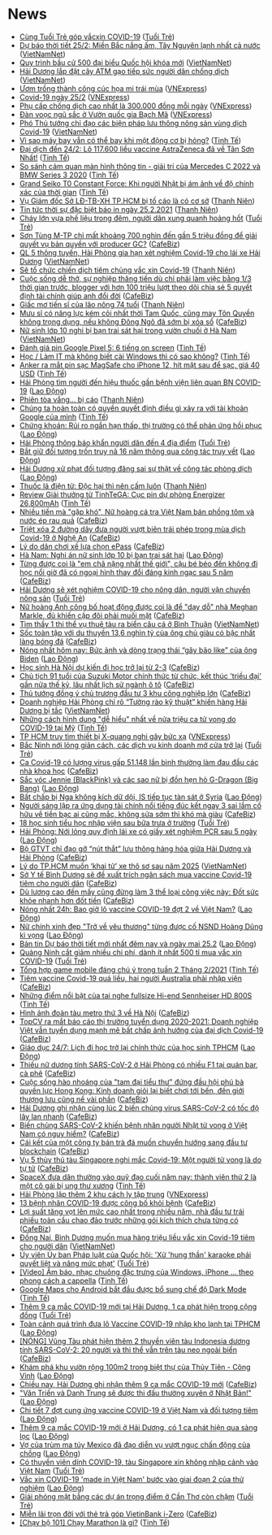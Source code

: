 # News

- [Cùng Tuổi Trẻ góp vắcxin COVID-19](https://tuoitre.vn/cung-tuoi-tre-gop-vacxin-covid-19-20210225000837825.htm) ([Tuổi Trẻ](https://tuoitre.vn))
- [Dự báo thời tiết 25/2: Miền Bắc nắng ấm, Tây Nguyên lạnh nhất cả nước](http://vietnamnet.vn/vn/thoi-su/du-bao-thoi-tiet-25-2-mien-bac-nang-am-tay-nguyen-lanh-nhat-ca-nuoc-715271.html) ([VietNamNet](https://vietnamnet.vn))
- [Quy trình bầu cử 500 đại biểu Quốc hội khóa mới](http://vietnamnet.vn/vn/thoi-su/quoc-hoi/quy-trinh-bau-cu-500-dai-bieu-quoc-hoi-khoa-moi-715268.html) ([VietNamNet](https://vietnamnet.vn))
- [Hải Dương lắp đặt cây ATM gạo tiếp sức người dân chống dịch](http://vietnamnet.vn/vn/thoi-su/hai-duong-lap-dat-cay-atm-gao-tiep-suc-nguoi-dan-chong-dich-715252.html) ([VietNamNet](https://vietnamnet.vn))
- [Ươm trồng thành công cúc họa mi trái mùa](https://vnexpress.net/uom-trong-thanh-cong-cuc-hoa-mi-trai-mua-4239830.html) ([VNExpress](https://vnexpress.net))
- [Covid-19 ngày 25/2](https://vnexpress.net/covid-19-ngay-25-2-4239824.html) ([VNExpress](https://vnexpress.net))
- [Phụ cấp chống dịch cao nhất là 300.000 đồng mỗi ngày](https://vnexpress.net/phu-cap-chong-dich-cao-nhat-la-300-000-dong-moi-ngay-4239738.html) ([VNExpress](https://vnexpress.net))
- [Đàn voọc ngũ sắc ở Vườn quốc gia Bạch Mã](https://vnexpress.net/dan-vooc-ngu-sac-o-vuon-quoc-gia-bach-ma-4239083.html) ([VNExpress](https://vnexpress.net))
- [Phó Thủ tướng chỉ đạo các biện pháp lưu thông nông sản vùng dịch Covid-19](http://vietnamnet.vn/vn/thoi-su/pho-thu-tuong-chi-dao-cac-bien-phap-luu-thong-nong-san-vung-dich-covid-19-715293.html) ([VietNamNet](https://vietnamnet.vn))
- [Vì sao máy bay vẫn có thể bay khi một động cơ bị hỏng?](https://tinhte.vn/thread/vi-sao-may-bay-van-co-the-bay-khi-mot-dong-co-bi-hong.3282270/) ([Tinh Tế](https://tinhte.vn))
- [Đại dịch đến 24/2: Lô 117.600 liều vaccine AstraZeneca đã về Tân Sơn Nhất!](https://tinhte.vn/thread/dai-dich-den-24-2-lo-117-600-lieu-vaccine-astrazeneca-da-ve-tan-son-nhat.3282245/) ([Tinh Tế](https://tinhte.vn))
- [So sánh cảm quan màn hình thông tin - giải trí của Mercedes C 2022 và BMW  Series 3 2020](https://tinhte.vn/thread/so-sanh-cam-quan-man-hinh-thong-tin-giai-tri-cua-mercedes-c-2022-va-bmw-series-3-2020.3281802/) ([Tinh Tế](https://tinhte.vn))
- [Grand Seiko T0 Constant Force: Khi người Nhật bị ám ảnh về độ chính xác của thời gian](https://tinhte.vn/thread/grand-seiko-t0-constant-force-khi-nguoi-nhat-bi-am-anh-ve-do-chinh-xac-cua-thoi-gian.3282278/) ([Tinh Tế](https://tinhte.vn))
- [Vụ Giám đốc Sở LĐ-TB-XH TP.HCM bị tố cáo là có cơ sở](https://thanhnien.vn/thoi-su/vu-giam-doc-so-ld-tb-xh-tphcm-bi-to-cao-la-co-co-so-1345990.html) ([Thanh Niên](https://thanhnien.vn))
- [Tin tức thời sự đặc biệt báo in ngày 25.2.2021](https://thanhnien.vn/thoi-su/tin-tuc-thoi-su-dac-biet-bao-in-ngay-2522021-1346021.html) ([Thanh Niên](https://thanhnien.vn))
- [Cháy lớn vựa phế liệu trong đêm, người dân xung quanh hoảng hốt](https://tuoitre.vn/chay-lon-vua-phe-lieu-trong-dem-nguoi-dan-xung-quanh-hoang-hot-20210224230201686.htm) ([Tuổi Trẻ](https://tuoitre.vn))
- [Sơn Tùng M-TP chỉ mất khoảng 700 nghìn đến gần 5 triệu đồng để giải quyết vụ bản quyền với producer GC?](https://cafebiz.vn/son-tung-m-tp-chi-mat-khoang-700-nghin-den-gan-5-trieu-dong-de-giai-quyet-vu-ban-quyen-voi-producer-gc-20210224231536854.chn) ([CafeBiz](https://cafebiz.vn))
- [QL 5 thông tuyến, Hải Phòng gia hạn xét nghiệm Covid-19 cho lái xe Hải Dương](http://vietnamnet.vn/vn/thoi-su/ql-5-thong-tuyen-hai-phong-gia-han-xet-nghiem-covid-19-cho-lai-xe-hai-duong-715289.html) ([VietNamNet](https://vietnamnet.vn))
- [Sẽ tổ chức chiến dịch tiêm chủng vắc xin Covid-19](https://thanhnien.vn/thoi-su/se-to-chuc-chien-dich-tiem-chung-vac-xin-covid-19-1346000.html) ([Thanh Niên](https://thanhnien.vn))
- [Cuộc sống dễ thở, sự nghiệp thăng tiến dù chỉ phải làm việc bằng 1/3 thời gian trước, blogger với hơn 100 triệu lượt theo dõi chia sẻ 5 quyết định tài chính giúp anh đổi đời](https://cafebiz.vn/cuoc-song-de-tho-su-nghiep-thang-tien-du-chi-phai-lam-viec-bang-1-3-thoi-gian-truoc-blogger-voi-hon-100-trieu-luot-theo-doi-chia-se-5-quyet-dinh-tai-chinh-giup-anh-doi-doi-20210224230025751.chn) ([CafeBiz](https://cafebiz.vn))
- [Giấc mơ tiến sĩ của lão nông 74 tuổi](https://thanhnien.vn/thoi-su/giac-mo-tien-si-cua-lao-nong-74-tuoi-1345891.html) ([Thanh Niên](https://thanhnien.vn))
- [Mưu sĩ có năng lực kém cỏi nhất thời Tam Quốc, cũng may Tôn Quyền không trọng dụng, nếu không Đông Ngô đã sớm bị xóa sổ](https://cafebiz.vn/muu-si-co-nang-luc-kem-coi-nhat-thoi-tam-quoc-cung-may-ton-quyen-khong-trong-dung-neu-khong-dong-ngo-da-som-bi-xoa-so-20210224225753904.chn) ([CafeBiz](https://cafebiz.vn))
- [Nữ sinh lớp 10 nghi bị bạn trai sát hại trong vườn chuối ở Hà Nam](http://vietnamnet.vn/vn/thoi-su/nu-sinh-lop-10-nghi-bi-ban-trai-sat-hai-trong-vuon-chuoi-o-ha-nam-715291.html) ([VietNamNet](https://vietnamnet.vn))
- [Đánh giá pin Google Pixel 5: 6 tiếng on screen](https://tinhte.vn/thread/danh-gia-pin-google-pixel-5-6-tieng-on-screen.3280399/) ([Tinh Tế](https://tinhte.vn))
- [Học / Làm IT mà không biết cài Windows thì có sao không?](https://tinhte.vn/thread/hoc-lam-it-ma-khong-biet-cai-windows-thi-co-sao-khong.3281896/) ([Tinh Tế](https://tinhte.vn))
- [Anker ra mắt pin sạc MagSafe cho iPhone 12, hít mặt sau để sạc, giá 40 USD](https://tinhte.vn/thread/anker-ra-mat-pin-sac-magsafe-cho-iphone-12-hit-mat-sau-de-sac-gia-40-usd.3281836/) ([Tinh Tế](https://tinhte.vn))
- [Hải Phòng tìm người đến hiệu thuốc gần bệnh viện liên quan BN COVID-19](https://laodong.vn/xa-hoi/hai-phong-tim-nguoi-den-hieu-thuoc-gan-benh-vien-lien-quan-bn-covid-19-883354.ldo) ([Lao Động](https://laodong.vn))
- [Phiên tòa vắng... bị cáo](https://thanhnien.vn/blog-phong-vien/phien-toa-vang-bi-cao-1345848.html) ([Thanh Niên](https://thanhnien.vn))
- [Chúng ta hoàn toàn có quyền quyết định điều gì xảy ra với tài khoản Google của mình](https://tinhte.vn/thread/chung-ta-hoan-toan-co-quyen-quyet-dinh-dieu-gi-xay-ra-voi-tai-khoan-google-cua-minh.3282132/) ([Tinh Tế](https://tinhte.vn))
- [Chứng khoán: Rủi ro ngắn hạn thấp, thị trường có thể phản ứng hồi phục](https://laodong.vn/kinh-te/chung-khoan-rui-ro-ngan-han-thap-thi-truong-co-the-phan-ung-hoi-phuc-883351.ldo) ([Lao Động](https://laodong.vn))
- [Hải Phòng thông báo khẩn người dân đến 4 địa điểm](https://tuoitre.vn/hai-phong-thong-bao-khan-nguoi-dan-den-4-dia-diem-20210224214808294.htm) ([Tuổi Trẻ](https://tuoitre.vn))
- [Bắt giữ đối tượng trốn truy nã 16 năm thông qua công tác truy vết](https://laodong.vn/phap-luat/bat-giu-doi-tuong-tron-truy-na-16-nam-thong-qua-cong-tac-truy-vet-883353.ldo) ([Lao Động](https://laodong.vn))
- [Hải Dương xử phạt đối tượng đăng sai sự thật về công tác phòng dịch](https://laodong.vn/phap-luat/hai-duong-xu-phat-doi-tuong-dang-sai-su-that-ve-cong-tac-phong-dich-883352.ldo) ([Lao Động](https://laodong.vn))
- [Thuốc lá điện tử: Độc hại thì nên cấm luôn](https://thanhnien.vn/thoi-su/thuoc-la-dien-tu-doc-hai-thi-nen-cam-luon-1345903.html) ([Thanh Niên](https://thanhnien.vn))
- [Review Giải thưởng từ TinhTeGA: Cục pin dự phòng Energizer 26,800mAh](https://tinhte.vn/thread/review-giai-thuong-tu-tinhtega-cuc-pin-du-phong-energizer-26-800mah.3282343/) ([Tinh Tế](https://tinhte.vn))
- [Nhiều tiền mà "gặp khó", Nữ hoàng cá tra Việt Nam bán phồng tôm và nước ép rau quả](https://cafebiz.vn/nhieu-tien-ma-gap-kho-nu-hoang-ca-tra-viet-nam-ban-phong-tom-va-nuoc-ep-rau-qua-20210224213718327.chn) ([CafeBiz](https://cafebiz.vn))
- [Triệt xóa 2 đường dây đưa người vượt biên trái phép trong mùa dịch Covid-19 ở Nghệ An](https://cafebiz.vn/triet-xoa-2-duong-day-dua-nguoi-vuot-bien-trai-phep-trong-mua-dich-covid-19-o-nghe-an-20210224212819097.chn) ([CafeBiz](https://cafebiz.vn))
- [Lý do dân chơi xế lựa chọn ePass](https://cafebiz.vn/ly-do-dan-choi-xe-lua-chon-epass-20210224181320221.chn) ([CafeBiz](https://cafebiz.vn))
- [Hà Nam: Nghi án nữ sinh lớp 10 bị bạn trai sát hại](https://laodong.vn/phap-luat/ha-nam-nghi-an-nu-sinh-lop-10-bi-ban-trai-sat-hai-883350.ldo) ([Lao Động](https://laodong.vn))
- [Từng được coi là "em chã nặng nhất thế giới", cậu bé béo đến không đi học nổi giờ đã có ngoại hình thay đổi đáng kinh ngạc sau 5 năm](https://cafebiz.vn/tung-duoc-coi-la-em-cha-nang-nhat-the-gioi-cau-be-beo-den-khong-di-hoc-noi-gio-da-co-ngoai-hinh-thay-doi-dang-kinh-ngac-sau-5-nam-20210224211855678.chn) ([CafeBiz](https://cafebiz.vn))
- [Hải Dương sẽ xét nghiệm COVID-19 cho nông dân, người vận chuyển nông sản](https://tuoitre.vn/hai-duong-se-xet-nghiem-covid-19-cho-nong-dan-nguoi-van-chuyen-nong-san-20210224203033817.htm) ([Tuổi Trẻ](https://tuoitre.vn))
- [Nữ hoàng Anh công bố hoạt động được coi là để "dạy dỗ" nhà Meghan Markle, đủ khiến cặp đôi phải muối mặt](https://cafebiz.vn/nu-hoang-anh-cong-bo-hoat-dong-duoc-coi-la-de-day-do-nha-meghan-markle-du-khien-cap-doi-phai-muoi-mat-20210224173358459.chn) ([CafeBiz](https://cafebiz.vn))
- [Tìm thấy 1 thi thể vụ thuê tàu ra biển câu cá ở Bình Thuận](http://vietnamnet.vn/vn/thoi-su/an-toan-giao-thong/tim-thay-1-thi-the-vu-thue-tau-ra-bien-cau-ca-o-binh-thuan-715267.html) ([VietNamNet](https://vietnamnet.vn))
- [Sốc toàn tập với du thuyền 13,6 nghìn tỷ của ông chủ giàu có bậc nhất làng bóng đá](https://cafebiz.vn/soc-toan-tap-voi-du-thuyen-136-nghin-ty-cua-ong-chu-giau-co-bac-nhat-lang-bong-da-20210224173150624.chn) ([CafeBiz](https://cafebiz.vn))
- [Nóng nhất hôm nay: Bức ảnh và dòng trạng thái “gây bão like” của ông Biden](https://laodong.vn/video-the-gioi/nong-nhat-hom-nay-buc-anh-va-dong-trang-thai-gay-bao-like-cua-ong-biden-883324.ldo) ([Lao Động](https://laodong.vn))
- [Học sinh Hà Nội dự kiến đi học trở lại từ 2-3](https://cafebiz.vn/hoc-sinh-ha-noi-du-kien-di-hoc-tro-lai-tu-2-3-20210224204918172.chn) ([CafeBiz](https://cafebiz.vn))
- [Chủ tịch 91 tuổi của Suzuki Motor chính thức từ chức, kết thúc 'triều đại' gần nửa thế kỷ, lâu nhất lịch sử ngành ô tô](https://cafebiz.vn/chu-tich-91-tuoi-cua-suzuki-motor-chinh-thuc-tu-chuc-ket-thuc-trieu-dai-gan-nua-the-ky-lau-nhat-lich-su-nganh-o-to-2021022420455433.chn) ([CafeBiz](https://cafebiz.vn))
- [Thủ tướng đồng ý chủ trương đầu tư 3 khu công nghiệp lớn](https://cafebiz.vn/thu-tuong-dong-y-chu-truong-dau-tu-3-khu-cong-nghiep-lon-20210224204518484.chn) ([CafeBiz](https://cafebiz.vn))
- [Doanh nghiệp Hải Phòng chỉ rõ “Tường rào kỹ thuật” khiến hàng Hải Dương bị tắc](http://vietnamnet.vn/vn/thoi-su/doanh-nghiep-hai-phong-chi-ro-tuong-rao-ky-thuat-khien-hang-hai-duong-bi-tac-715230.html) ([VietNamNet](https://vietnamnet.vn))
- [Những cách hình dung "dễ hiểu" nhất về nửa triệu ca tử vong do COVID-19 tại Mỹ](https://tinhte.vn/thread/nhung-cach-hinh-dung-de-hieu-nhat-ve-nua-trieu-ca-tu-vong-do-covid-19-tai-my.3282046/) ([Tinh Tế](https://tinhte.vn))
- [TP HCM truy tìm thiết bị X-quang nghi gây bức xạ](https://vnexpress.net/tp-hcm-truy-tim-thiet-bi-x-quang-nghi-gay-buc-xa-4239799.html) ([VNExpress](https://vnexpress.net))
- [Bắc Ninh nới lỏng giãn cách, các dịch vụ kinh doanh mở cửa trở lại](https://tuoitre.vn/bac-ninh-noi-long-gian-cach-cac-dich-vu-kinh-doanh-mo-cua-tro-lai-20210224194949698.htm) ([Tuổi Trẻ](https://tuoitre.vn))
- [Ca Covid-19 có lượng virus gấp 51.148 lần bình thường làm đau đầu các nhà khoa học](https://cafebiz.vn/ca-covid-19-co-luong-virus-gap-51148-lan-binh-thuong-lam-dau-dau-cac-nha-khoa-hoc-2021022419065334.chn) ([CafeBiz](https://cafebiz.vn))
- [Sắc vóc Jennie (BlackPink) và các sao nữ bị đồn hẹn hò G-Dragon (Big Bang)](https://laodong.vn/photo/sac-voc-jennie-blackpink-va-cac-sao-nu-bi-don-hen-ho-g-dragon-big-bang-883254.ldo) ([Lao Động](https://laodong.vn))
- [Bất chấp bị Nga không kích dữ dội, IS tiếp tục tàn sát ở Syria](https://laodong.vn/the-gioi/bat-chap-bi-nga-khong-kich-du-doi-is-tiep-tuc-tan-sat-o-syria-883272.ldo) ([Lao Động](https://laodong.vn))
- [Người sáng lập ra ứng dụng tài chính nổi tiếng đúc kết ngay 3 sai lầm cố hữu về tiền bạc ai cũng mắc, không sửa sớm thì khó mà giàu](https://cafebiz.vn/nguoi-sang-lap-ra-ung-dung-tai-chinh-noi-tieng-duc-ket-ngay-3-sai-lam-co-huu-ve-tien-bac-ai-cung-mac-khong-sua-som-thi-kho-ma-giau-20210224172921746.chn) ([CafeBiz](https://cafebiz.vn))
- [18 học sinh tiểu học nhập viện sau bữa trưa ở trường](https://tuoitre.vn/18-hoc-sinh-tieu-hoc-nhap-vien-sau-bua-trua-o-truong-2021022417442668.htm) ([Tuổi Trẻ](https://tuoitre.vn))
- [Hải Phòng: Nới lỏng quy định lái xe có giấy xét nghiệm PCR sau 5 ngày](https://laodong.vn/giao-thong/hai-phong-noi-long-quy-dinh-lai-xe-co-giay-xet-nghiem-pcr-sau-5-ngay-883344.ldo) ([Lao Động](https://laodong.vn))
- [Bộ GTVT chỉ đạo gỡ “nút thắt” lưu thông hàng hóa giữa Hải Dương và Hải Phòng](https://cafebiz.vn/bo-gtvt-chi-dao-go-nut-that-luu-thong-hang-hoa-giua-hai-duong-va-hai-phong-20210224190515053.chn) ([CafeBiz](https://cafebiz.vn))
- [Lý do TP.HCM muốn ‘khai tử’ xe thô sơ sau năm 2025](http://vietnamnet.vn/vn/thoi-su/an-toan-giao-thong/ly-do-tp-hcm-muon-khai-tu-xe-tho-so-sau-nam-2025-715260.html) ([VietNamNet](https://vietnamnet.vn))
- [Sở Y tế Bình Dương sẽ đề xuất trích ngân sách mua vaccine Covid-19 tiêm cho người dân](https://cafebiz.vn/so-y-te-binh-duong-se-de-xuat-trich-ngan-sach-mua-vaccine-covid-19-tiem-cho-nguoi-dan-2021022419011581.chn) ([CafeBiz](https://cafebiz.vn))
- [Dù lương cao đến mấy cũng đừng làm 3 thể loại công việc này: Đốt sức khỏe nhanh hơn đốt tiền](https://cafebiz.vn/du-luong-cao-den-may-cung-dung-lam-3-the-loai-cong-viec-nay-dot-suc-khoe-nhanh-hon-dot-tien-20210224172708903.chn) ([CafeBiz](https://cafebiz.vn))
- [Nóng nhất 24h: Bao giờ lô vaccine COVID-19 đợt 2 về Việt Nam?](https://laodong.vn/video/nong-nhat-24h-bao-gio-lo-vaccine-covid-19-dot-2-ve-viet-nam-883288.ldo) ([Lao Động](https://laodong.vn))
- [Nữ chính  xinh đẹp &quot;Trở về yêu thương&quot; từng được cố NSND Hoàng Dũng kì vọng](https://laodong.vn/photo/nu-chinh-xinh-dep-tro-ve-yeu-thuong-tung-duoc-co-nsnd-hoang-dung-ki-vong-883166.ldo) ([Lao Động](https://laodong.vn))
- [Bản tin Dự báo thời tiết mới nhất đêm nay và ngày mai 25.2](https://laodong.vn/video-thoi-su/ban-tin-du-bao-thoi-tiet-moi-nhat-dem-nay-va-ngay-mai-252-883235.ldo) ([Lao Động](https://laodong.vn))
- [Quảng Ninh cắt giảm nhiều chi phí, dành ít nhất 500 tỉ mua vắc xin COVID-19](https://tuoitre.vn/quang-ninh-cat-giam-nhieu-chi-phi-danh-it-nhat-500-ti-mua-vac-xin-covid-19-20210224185604324.htm) ([Tuổi Trẻ](https://tuoitre.vn))
- [Tổng hợp game mobile đáng chú ý trong tuần 2 Tháng 2/2021](https://tinhte.vn/thread/tong-hop-game-mobile-dang-chu-y-trong-tuan-2-thang-2-2021.3280795/) ([Tinh Tế](https://tinhte.vn))
- [Tiêm vaccine Covid-19 quá liều, hai người Australia phải nhập viện](https://cafebiz.vn/tiem-vaccine-covid-19-qua-lieu-hai-nguoi-australia-phai-nhap-vien-20210224184749137.chn) ([CafeBiz](https://cafebiz.vn))
- [Những điểm nổi bật của tai nghe fullsize Hi-end Sennheiser HD 800S](https://tinhte.vn/thread/nhung-diem-noi-bat-cua-tai-nghe-fullsize-hi-end-sennheiser-hd-800s.3281684/) ([Tinh Tế](https://tinhte.vn))
- [Hình ảnh đoàn tàu metro thứ 3 về Hà Nội](https://cafebiz.vn/hinh-anh-doan-tau-metro-thu-3-ve-ha-noi-20210224184333206.chn) ([CafeBiz](https://cafebiz.vn))
- [TopCV ra mắt báo cáo thị trường tuyển dụng 2020-2021: Doanh nghiệp Việt vẫn tuyển dụng mạnh mẽ bất chấp ảnh hưởng của đại dịch Covid-19](https://cafebiz.vn/topcv-ra-mat-bao-cao-thi-truong-tuyen-dung-2020-2021-doanh-nghiep-viet-van-tuyen-dung-manh-me-bat-chap-anh-huong-cua-dai-dich-covid-19-20210224152624868.chn) ([CafeBiz](https://cafebiz.vn))
- [Giáo dục 24/7: Lịch đi học trở lại chính thức của học sinh TPHCM](https://laodong.vn/video/giao-duc-247-lich-di-hoc-tro-lai-chinh-thuc-cua-hoc-sinh-tphcm-883271.ldo) ([Lao Động](https://laodong.vn))
- [Thiếu nữ dương tính SARS-CoV-2 ở Hải Phòng có nhiều F1 tại quán bar, cà phê](https://cafebiz.vn/thieu-nu-duong-tinh-sars-cov-2-o-hai-phong-co-nhieu-f1-tai-quan-bar-ca-phe-20210224185158801.chn) ([CafeBiz](https://cafebiz.vn))
- [Cuộc sống hào nhoáng của "tam đại tiểu thư" đứng đầu hội phú bà quyền lực Hong Kong: Kinh doanh giỏi lại biết chơi tới bến, đến giới thượng lưu cũng nể vài phần](https://cafebiz.vn/cuoc-song-hao-nhoang-cua-tam-dai-tieu-thu-dung-dau-hoi-phu-ba-quyen-luc-hong-kong-kinh-doanh-gioi-lai-biet-choi-toi-ben-den-gioi-thuong-luu-cung-ne-vai-phan-2021022417251209.chn) ([CafeBiz](https://cafebiz.vn))
- [Hải Dương ghi nhận cùng lúc 2 biến chủng virus SARS-CoV-2 có tốc độ lây lan nhanh](https://cafebiz.vn/hai-duong-ghi-nhan-cung-luc-2-bien-chung-virus-sars-cov-2-co-toc-do-lay-lan-nhanh-20210224184910567.chn) ([CafeBiz](https://cafebiz.vn))
- [Biến chủng SARS-CoV-2 khiến bệnh nhân người Nhật tử vong ở Việt Nam có nguy hiểm?](https://cafebiz.vn/bien-chung-sars-cov-2-khien-benh-nhan-nguoi-nhat-tu-vong-o-viet-nam-co-nguy-hiem-20210224183752898.chn) ([CafeBiz](https://cafebiz.vn))
- [Cái kết của một công ty bán trà đá muốn chuyển hướng sang đầu tư blockchain](https://cafebiz.vn/cai-ket-cua-mot-cong-ty-ban-tra-da-muon-chuyen-huong-sang-dau-tu-blockchain-20210224184117855.chn) ([CafeBiz](https://cafebiz.vn))
- [Vụ 5 thủy thủ tàu Singapore nghi mắc Covid-19: Một người tử vong là do tự tử](https://cafebiz.vn/vu-5-thuy-thu-tau-singapore-nghi-mac-covid-19-mot-nguoi-tu-vong-la-do-tu-tu-20210224190900982.chn) ([CafeBiz](https://cafebiz.vn))
- [SpaceX đưa dân thường vào quỹ đạo cuối năm nay: thành viên thứ 2 là một cô gái bị ung thư xương](https://tinhte.vn/thread/spacex-dua-dan-thuong-vao-quy-dao-cuoi-nam-nay-thanh-vien-thu-2-la-mot-co-gai-bi-ung-thu-xuong.3281200/) ([Tinh Tế](https://tinhte.vn))
- [Hải Phòng lập thêm 2 khu cách ly tập trung](https://vnexpress.net/hai-phong-lap-them-2-khu-cach-ly-tap-trung-4239770.html) ([VNExpress](https://vnexpress.net))
- [13 bệnh nhân COVID-19 được công bố khỏi bệnh](https://cafebiz.vn/13-benh-nhan-covid-19-duoc-cong-bo-khoi-benh-20210224183857833.chn) ([CafeBiz](https://cafebiz.vn))
- [Lợi suất tăng vọt lên mức cao nhất trong nhiều năm, nhà đầu tư trái phiếu toàn cầu chao đảo trước những gói kích thích chưa từng có](https://cafebiz.vn/loi-suat-tang-vot-len-muc-cao-nhat-trong-nhieu-nam-nha-dau-tu-trai-phieu-toan-cau-chao-dao-truoc-nhung-goi-kich-thich-chua-tung-co-20210224183242542.chn) ([CafeBiz](https://cafebiz.vn))
- [Đồng Nai, Bình Dương muốn mua hàng triệu liều vắc xin Covid-19 tiêm cho người dân](http://vietnamnet.vn/vn/thoi-su/dong-nai-binh-duong-muon-mua-hang-trieu-lieu-vac-xin-covid-19-tiem-cho-nguoi-dan-715253.html) ([VietNamNet](https://vietnamnet.vn))
- [Ủy viên Ủy ban Pháp luật của Quốc hội: 'Xử 'hung thần' karaoke phải quyết liệt và nâng mức phạt'](https://tuoitre.vn/uy-vien-uy-ban-phap-luat-cua-quoc-hoi-xu-hung-than-karaoke-phai-quyet-liet-va-nang-muc-phat-2021022318084106.htm) ([Tuổi Trẻ](https://tuoitre.vn))
- [[Video] Âm báo, nhạc chuông đặc trưng của Windows, iPhone ... theo phong cách a cappella](https://tinhte.vn/thread/video-am-bao-nhac-chuong-dac-trung-cua-windows-iphone-theo-phong-cach-a-cappella.3282274/) ([Tinh Tế](https://tinhte.vn))
- [Google Maps cho Android bắt đầu được bổ sung chế độ Dark Mode](https://tinhte.vn/thread/google-maps-cho-android-bat-dau-duoc-bo-sung-che-do-dark-mode.3281881/) ([Tinh Tế](https://tinhte.vn))
- [Thêm 9 ca mắc COVID-19 mới tại Hải Dương, 1 ca phát hiện trong cộng đồng](https://tuoitre.vn/them-9-ca-mac-covid-19-moi-tai-hai-duong-1-ca-phat-hien-trong-cong-dong-2021022418090176.htm) ([Tuổi Trẻ](https://tuoitre.vn))
- [Toàn cảnh quá trình đưa lô Vaccine COVID-19 nhập kho lạnh tại TPHCM](https://laodong.vn/video/toan-canh-qua-trinh-dua-lo-vaccine-covid-19-nhap-kho-lanh-tai-tphcm-883296.ldo) ([Lao Động](https://laodong.vn))
- [[NÓNG] Vũng Tàu phát hiện thêm 2 thuyền viên tàu Indonesia dương tính SARS-CoV-2: 20 người và thi thể vẫn trên tàu neo ngoài biển](https://cafebiz.vn/nong-vung-tau-phat-hien-them-2-thuyen-vien-tau-indonesia-duong-tinh-sars-cov-2-20-nguoi-va-thi-the-van-tren-tau-neo-ngoai-bien-20210224183621325.chn) ([CafeBiz](https://cafebiz.vn))
- [Khám phá khu vườn rộng 100m2 trong biệt thự của Thủy Tiên - Công Vinh](https://laodong.vn/bat-dong-san/kham-pha-khu-vuon-rong-100m2-trong-biet-thu-cua-thuy-tien-cong-vinh-883284.ldo) ([Lao Động](https://laodong.vn))
- [Chiều nay, Hải Dương ghi nhận thêm 9 ca mắc COVID-19 mới](https://cafebiz.vn/chieu-nay-hai-duong-ghi-nhan-them-9-ca-mac-covid-19-moi-20210224183133963.chn) ([CafeBiz](https://cafebiz.vn))
- [&quot;Văn Triền và Danh Trung sẽ được thi đấu thường xuyên ở Nhật Bản!&quot;](https://laodong.vn/video-the-thao/van-trien-va-danh-trung-se-duoc-thi-dau-thuong-xuyen-o-nhat-ban-883258.ldo) ([Lao Động](https://laodong.vn))
- [Chi tiết 7 đợt cung ứng vaccine COVID-19 ở Việt Nam và đối tượng tiêm](https://laodong.vn/xa-hoi/chi-tiet-7-dot-cung-ung-vaccine-covid-19-o-viet-nam-va-doi-tuong-tiem-883286.ldo) ([Lao Động](https://laodong.vn))
- [Thêm 9 ca mắc COVID-19 mới ở Hải Dương, có 1 ca phát hiện qua sàng lọc](https://laodong.vn/y-te/them-9-ca-mac-covid-19-moi-o-hai-duong-co-1-ca-phat-hien-qua-sang-loc-883291.ldo) ([Lao Động](https://laodong.vn))
- [Vợ của trùm ma túy Mexico đã đạo diễn vụ vượt ngục chấn động của chồng](https://laodong.vn/the-gioi/vo-cua-trum-ma-tuy-mexico-da-dao-dien-vu-vuot-nguc-chan-dong-cua-chong-883257.ldo) ([Lao Động](https://laodong.vn))
- [Có thuyền viên dính COVID-19, tàu Singapore xin không nhập cảnh vào Việt Nam](https://tuoitre.vn/co-thuyen-vien-dinh-covid-19-tau-singapore-xin-khong-nhap-canh-vao-viet-nam-20210224174700232.htm) ([Tuổi Trẻ](https://tuoitre.vn))
- [Vắc xin COVID-19 'made in Việt Nam' bước vào giai đoạn 2 của thử nghiệm](https://laodong.vn/video-thoi-su/vac-xin-covid-19-made-in-viet-nam-buoc-vao-giai-doan-2-cua-thu-nghiem-883211.ldo) ([Lao Động](https://laodong.vn))
- [Giải phóng mặt bằng các dự án trọng điểm ở Cần Thơ còn chậm](https://tuoitre.vn/giai-phong-mat-bang-cac-du-an-trong-diem-o-can-tho-con-cham-20210224165513856.htm) ([Tuổi Trẻ](https://tuoitre.vn))
- [Miễn lãi trọn đời với thẻ trả góp VietinBank i-Zero](https://cafebiz.vn/mien-lai-tron-doi-voi-the-tra-gop-vietinbank-i-zero-20210224152644634.chn) ([CafeBiz](https://cafebiz.vn))
- [[Chạy bộ 101] Chạy Marathon là gì?](https://tinhte.vn/thread/chay-bo-101-chay-marathon-la-gi.3267696/) ([Tinh Tế](https://tinhte.vn))
